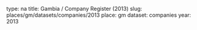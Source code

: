 type: na
title: Gambia / Company Register (2013)
slug: places/gm/datasets/companies/2013
place: gm
dataset: companies
year: 2013
